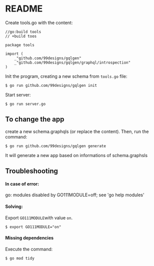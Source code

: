 # README

Create tools.go with the content:

```
//go:build tools
// +build toos

package tools

import (
	_"github.com/99designs/gqlgen"
	_"github.com/99designs/gqlgen/graphql/introspection"
)
```

Init the program, creating a new schema from `tools.go` file:
```
$ go run github.com/99designs/gqlgen init
```

Start server:
```
$ go run server.go
```

## To change the app
create a new schema.graphqls (or replace the content). Then, run the command:
```
$ go run github.com/99designs/gqlgen generate

```
It will generate a new app based on informations of schema.graphsls


## Troubleshooting
#### In case of error:
go: modules disabled by GO111MODULE=off; see 'go help modules'

#### Solving:
Export `GO111MODULE`with value `on`.
```
$ export GO111MODULE="on"
```
#### Missing dependencies
Execute the command:
```
$ go mod tidy
```